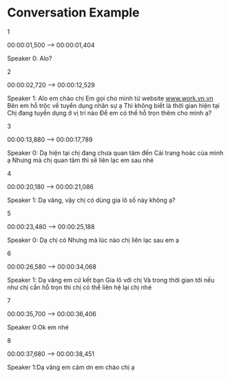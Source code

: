 
# Conversation Example
1

00:00:01,500 --> 00:00:01,404

Speaker 0: Alo?

2

00:00:02,720 --> 00:00:12,529

Speaker 1: Alo em chào chị Em gọi cho mình từ website www.work.vn.vn Bên em hỗ trộc về tuyển dụng nhân sự ạ Thì không biết là thời gian hiện tại Chị đang tuyển dụng ở vị trí nào Để em có thể hỗ trọn thêm cho mình ạ?

3

00:00:13,880 --> 00:00:17,789

Speaker 0: Dạ hiện tại chị đang chưa quan tâm đến Cái trang hoác của mình ạ Nhưng mà chị quan tâm thì sẽ liên lạc em sau nhé

4

00:00:20,180 --> 00:00:21,086

Speaker 1: Dạ vâng, vậy chị có dùng gia lô số này không ạ?

5

00:00:23,480 --> 00:00:25,188

Speaker 0: Dạ chị có Nhưng mà lúc nào chị liên lạc sau em ạ

6

00:00:26,580 --> 00:00:34,068

Speaker 1: Dạ vâng em cứ kết bạn Gia lô với chị Và trong thời gian tới nếu như chị cần hỗ trọn thì chị có thể liên hệ lại chị nhé 

7

00:00:35,700 --> 00:00:36,406

Speaker 0:Ok em nhé 

8

00:00:37,680 --> 00:00:38,451

Speaker 1:Dạ vâng em cám ơn em chào chị ạ
